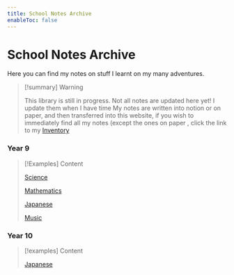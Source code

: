 ```yaml
---
title: School Notes Archive
enableToc: false
---
```

# School Notes Archive
Here you can find my notes on stuff I learnt on my many adventures.

> [!summary] Warning
> 
> This library is still in progress. Not all notes are updated here yet! I update them when I have time
> My notes are written into notion or on paper, and then transferred into this website, if you wish to immediately find all my notes (except the ones on paper , click the link to my [Inventory](https://www.notion.so/wanderer-inventory/Wanderer-s-Archive-551bf6d3382148678191175b1123296f?pvs=4)


### Year 9
> [!Examples] Content
> 
> [Science](notes/year9/science-content.md)
> 
> [Mathematics](notes/year9/math/mathematics)
> 
> [Japanese](notes/year9/japanese/japanese)
> 
> [Music](notes/year9/music/music)

### Year 10

> [!examples] Content
> 
> [Japanese](notes/year10/japanese/japanese)
